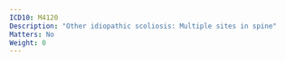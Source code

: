 ```yaml
---
ICD10: M4120
Description: "Other idiopathic scoliosis: Multiple sites in spine"
Matters: No
Weight: 0
---
```

